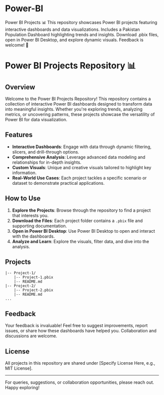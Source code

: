 # Power-BI
Power BI Projects 📊 This repository showcases Power BI projects featuring interactive dashboards and data visualizations. Includes a Pakistan Population Dashboard highlighting trends and insights. Download .pbix files, open in Power BI Desktop, and explore dynamic visuals. Feedback is welcome! 🚀
# Power BI Projects Repository 📊

## Overview
Welcome to the Power BI Projects Repository! This repository contains a collection of interactive Power BI dashboards designed to transform data into meaningful insights. Whether you're exploring trends, analyzing metrics, or uncovering patterns, these projects showcase the versatility of Power BI for data visualization.

## Features
- **Interactive Dashboards**: Engage with data through dynamic filtering, slicers, and drill-through options.
- **Comprehensive Analysis**: Leverage advanced data modeling and relationships for in-depth insights.
- **Custom Visuals**: Unique and creative visuals tailored to highlight key information.
- **Real-World Use Cases**: Each project tackles a specific scenario or dataset to demonstrate practical applications.

## How to Use
1. **Explore the Projects**: Browse through the repository to find a project that interests you.
2. **Download the Files**: Each project folder contains a `.pbix` file and supporting documentation.
3. **Open in Power BI Desktop**: Use Power BI Desktop to open and interact with the dashboards.
4. **Analyze and Learn**: Explore the visuals, filter data, and dive into the analysis.

## Projects
```
|-- Project-1/
    |-- Project-1.pbix
    |-- README.md
|-- Project-2/
    |-- Project-2.pbix
    |-- README.md
...
```

## Feedback
Your feedback is invaluable! Feel free to suggest improvements, report issues, or share how these dashboards have helped you. Collaboration and discussions are welcome.

## License
All projects in this repository are shared under [Specify License Here, e.g., MIT License].

---
For queries, suggestions, or collaboration opportunities, please reach out. Happy exploring!
